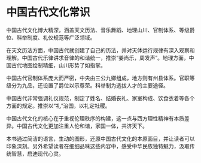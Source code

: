 # 中国古代文化常识

中国古代文化博大精深，涵盖天文历法、音乐舞蹈、地理山川、官制体系、等级爵位、科举制度、礼仪规范等广泛领域。

在天文历法方面，中国古代就创建了自己的历法，并对天体运行规律有深入观察和理解。中国古代乐律讲求音律的和谐统一，推崇“姜尚乐，周发声”。地理方面，中国古代地图绘制精细，山川形势了如指掌。

中国古代官制体系庞大而严密，中央由三公九卿组成，地方则有州县体系。官职等级分为九品，还设置了爵位以示尊荣。科举制为选拔人才的主要途径。

中国古代非常强调礼仪规范，制定了姓名、结婚丧礼、家室构成、饮食衣着等各个方面的规定。推崇以“礼”治国，以礼定社稷。

中国古代文化的核心在于重视伦理秩序的构建，这一点与西方理性精神有本质差异。中国古代文化更加注重人伦和谐，家国一体，共济天下。

本书通过简洁的语言，生动的图形，还原中国古代文化的本原面目，并让读者可以印象深刻。另外希望读者在细细品味这些内容中，感受中华民族独特魅力，汲取传统智慧，启迪现代心灵。